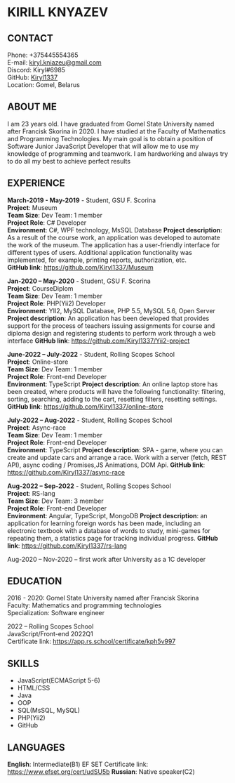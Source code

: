 # KIRILL KNYAZEV

## CONTACT
Phone: +375445554365  
E-mail: <kiryl.kniazeu@gmail.com>  
Discord: Kiryl#6985  
GitHub: [Kiryl1337](https://github.com/Kiryl1337)  
Location: Gomel, Belarus  

## ABOUT ME
I am 23 years old. I have graduated from Gomel State University named after Francisk Skorina in 2020. I have studied at the Faculty of Mathematics and Programming Technologies.
My main goal is to obtain a position of Software Junior JavaScript Developer that will allow me to use my knowledge of programming and teamwork. 
I am hardworking and always try to do all my best to achieve perfect results

## EXPERIENCE
**March-2019 - May-2019** - Student, GSU F. Scorina  
**Project**: Museum  
**Team Size**: Dev Team: 1 member  
**Project Role**: C# Developer  
**Environment**:  C#, WPF technology, MsSQL Database
**Project description**: As a result of the course work, an application was developed to automate the work of the museum. The application has a user-friendly interface for different types of users. Additional application functionality was implemented, for example, printing reports, authorization, etc.  
**GitHub link**: https://github.com/Kiryl1337/Museum  

**Jan-2020 – May-2020** - Student, GSU F. Scorina  
**Project**: CourseDiplom  
**Team Size**: Dev Team: 1 member  
**Project Role**: PHP(Yii2) Developer  
**Environment**:  YII2, MySQL Database, PHP 5.5, MySQL 5.6, Open Server
**Project description**: An application has been developed that provides support for the process of teachers issuing assignments for course and diploma design and registering students to perform work through a web interface
**GitHub link**: https://github.com/Kiryl1337/Yii2-project

**June-2022 – July-2022** - Student, Rolling Scopes School  
**Project**: Online-store  
**Team Size**: Dev Team: 1 member  
**Project Role**: Front-end Developer  
**Environment**:  TypeScript
**Project description**: An online laptop store has been created, where products will have the following functionality: filtering, sorting, searching, adding to the cart, resetting filters, resetting settings.
**GitHub link**: https://github.com/Kiryl1337/online-store

**July-2022 – Aug-2022** - Student, Rolling Scopes School  
**Project**: Async-race  
**Team Size**: Dev Team: 1 member  
**Project Role**: Front-end Developer  
**Environment**:  TypeScript
**Project description**: SPA - game, where you can create and update cars and arrange a race. Work with a server (fetch, REST API), async coding / Promises,JS Animations, DOM Api.
**GitHub link**: https://github.com/Kiryl1337/async-race

**Aug-2022 – Sep-2022** - Student, Rolling Scopes School  
**Project**: RS-lang  
**Team Size**: Dev Team: 3 member  
**Project Role**: Front-end Developer  
**Environment**:  Angular, TypeScript, MongoDB
**Project description**: an application for learning foreign words has been made, including an electronic textbook with a database of words to study, mini-games for repeating them, a statistics page for tracking individual progress.
**GitHub link**: https://github.com/Kiryl1337/rs-lang


Aug-2020 – Nov-2020 – first work after University as a 1C developer  

## EDUCATION
2016 - 2020: Gomel State University named after Francisk Skorina  
Faculty: Mathematics and programming technologies  
Specialization: Software engineer  

2022 – Rolling Scopes School  
JavaScript/Front-end 2022Q1  
Certificate link: https://app.rs.school/certificate/kph5v997  

## SKILLS
* JavaScript(ECMAScript 5-6)
* HTML/CSS
* Java 
* OOP 
* SQL(MsSQL, MySQL) 
* PHP(Yii2)
* GitHub

## LANGUAGES
**English**: Intermediate(B1)
EF SET Certificate link: https://www.efset.org/cert/udSU5b
**Russian**: Native speaker(C2)  